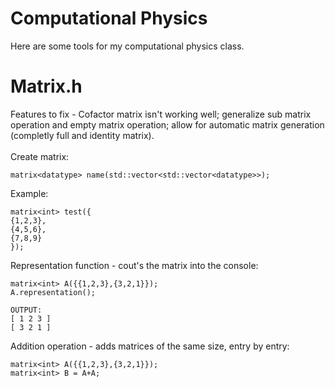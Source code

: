 # Computational Physics
Here are some tools for my computational physics class.
# Matrix.h
Features to fix - Cofactor matrix isn't working well; generalize sub matrix operation and empty matrix operation; allow for automatic matrix generation (completly full and identity matrix).</br></br>
Create matrix:
```
matrix<datatype> name(std::vector<std::vector<datatype>>);
```
Example:
```
matrix<int> test({
{1,2,3},
{4,5,6},
{7,8,9}
});
```
Representation function - cout's the matrix into the console:

```
matrix<int> A({{1,2,3},{3,2,1}});
A.representation();
```

```
OUTPUT:
[ 1 2 3 ]
[ 3 2 1 ]
```

Addition operation - adds matrices of the same size, entry by entry:
```
matrix<int> A({{1,2,3},{3,2,1}});
matrix<int> B = A+A;
```
